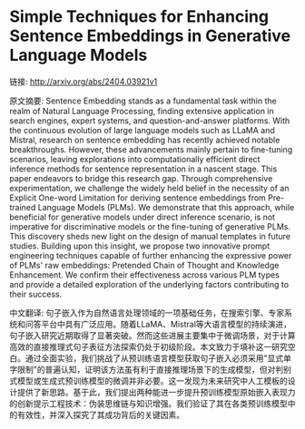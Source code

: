 # Simple Techniques for Enhancing Sentence Embeddings in Generative Language Models

链接: http://arxiv.org/abs/2404.03921v1

原文摘要:
Sentence Embedding stands as a fundamental task within the realm of Natural
Language Processing, finding extensive application in search engines, expert
systems, and question-and-answer platforms. With the continuous evolution of
large language models such as LLaMA and Mistral, research on sentence embedding
has recently achieved notable breakthroughs. However, these advancements mainly
pertain to fine-tuning scenarios, leaving explorations into computationally
efficient direct inference methods for sentence representation in a nascent
stage. This paper endeavors to bridge this research gap. Through comprehensive
experimentation, we challenge the widely held belief in the necessity of an
Explicit One-word Limitation for deriving sentence embeddings from Pre-trained
Language Models (PLMs). We demonstrate that this approach, while beneficial for
generative models under direct inference scenario, is not imperative for
discriminative models or the fine-tuning of generative PLMs. This discovery
sheds new light on the design of manual templates in future studies. Building
upon this insight, we propose two innovative prompt engineering techniques
capable of further enhancing the expressive power of PLMs' raw embeddings:
Pretended Chain of Thought and Knowledge Enhancement. We confirm their
effectiveness across various PLM types and provide a detailed exploration of
the underlying factors contributing to their success.

中文翻译:
句子嵌入作为自然语言处理领域的一项基础任务，在搜索引擎、专家系统和问答平台中具有广泛应用。随着LLaMA、Mistral等大语言模型的持续演进，句子嵌入研究近期取得了显著突破。然而这些进展主要集中于微调场景，对于计算高效的直接推理式句子表征方法探索仍处于初级阶段。本文致力于填补这一研究空白。通过全面实验，我们挑战了从预训练语言模型获取句子嵌入必须采用"显式单字限制"的普遍认知，证明该方法虽有利于直接推理场景下的生成模型，但对判别式模型或生成式预训练模型的微调并非必要。这一发现为未来研究中人工模板的设计提供了新思路。基于此，我们提出两种能进一步提升预训练模型原始嵌入表现力的创新提示工程技术：伪装思维链与知识增强。我们验证了其在各类预训练模型中的有效性，并深入探究了其成功背后的关键因素。
